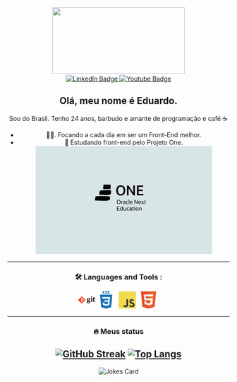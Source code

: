 <div id="header" align="center">
<img src="https://campuscode-site.s3-sa-east-1.amazonaws.com/newsletter/coding_pixels.gif" height="150" width="300"/>
<div id="badges">
  <a href="https://www.facebook.com/profile.php?id=100009174255345">
    <img src="https://img.shields.io/badge/FaceBook-blue?style=for-the-badge&logo=facebook&logoColor=white" alt="LinkedIn Badge"/>
  </a>
  <a href="https://www.instagram.com/eu.philipe_/">
    <img src="https://img.shields.io/badge/Instagram-red?style=for-the-badge&logo=instagram&logoColor=white" alt="Youtube Badge"/>
  </a>
</div>

## Olá, meu nome é Eduardo.

Sou do Brasil. Tenho 24 anos, barbudo e amante de programação e café ☕
- :man_technologist:. Focando a cada dia em ser um Front-End melhor.
- :seedling: Estudando front-end pelo Projeto One.
![Screenshot](projetoone.jpeg)

---

### :hammer_and_wrench: Languages and Tools :
<div>
<img src="https://github.com/devicons/devicon/blob/master/icons/git/git-original-wordmark.svg" title="Git" **alt="Git" width="40" height="40"/>
<img src="https://github.com/devicons/devicon/blob/master/icons/css3/css3-plain-wordmark.svg"  title="CSS3" alt="CSS" width="40" height="40"/>&nbsp;
<img src="https://github.com/devicons/devicon/blob/master/icons/javascript/javascript-original.svg" title="JavaScript" alt="JavaScript" width="40" height="40"/>&nbsp;
<img src="https://github.com/devicons/devicon/blob/master/icons/html5/html5-original.svg" title="HTML5" alt="HTML" width="40" height="40"/>&nbsp;
</div>

---
### :fire: Meus status
[![GitHub Streak](http://github-readme-streak-stats.herokuapp.com?user=Dumsol&theme=dark&date_format=M%20j%5B%2C%20Y%5D)](https://git.io/streak-stats)
[![Top Langs](https://github-readme-stats.vercel.app/api/top-langs/?username=Dumsol&layout=compact&theme=vision-friendly-dark)](https://github.com/anuraghazra/github-readme-stats)
---
![Jokes Card](https://readme-jokes.vercel.app/api)
